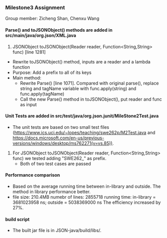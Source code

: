 ### Milestone3 Assignment

Group member: Zicheng Shan, Chenxu Wang

#### Parse() and toJSONObject() methods are added in src/main/java/org.json/XML.java
1. JSONObject toJSONObject(Reader reader, Function<String,String> func) [line 1281]
  - Rewrite toJSONObject() method, inputs are a reader and a lambda function
  - Purpose: Add a prefix to all of its keys
  - Main method:
    - Rewrite Parse() [line 1071]. Compared with original parse(), replace string and tagName variable with func.apply(string) and func.apply(tagName)
    - Call the new Parse() method in toJSONObject(), put reader and func as input

#### Unit Tests are added in src/test/java/org.json.junit/MileStone2Test.java
* The unit tests are based on two small test files (https://www.ics.uci.edu/~lopes/teaching/swe262p/M2Test.java and https://docs.microsoft.com/en-us/previous-versions/windows/desktop/ms762271(v=vs.85)).

1. For JSONObject toJSONObject(Reader reader, Function<String,String> func) we tested adding "SWE262_" as prefix.
    - Both of two test cases are passed
    
#### Performance comparison
* Based on the average running time between in-library and outside. The method in library performance better.
* file size: 210.4MB
  numebr of lines: 2855718
  running time: in-library = 3681023958 ns; outside = 5038369000 ns
  The efficiency increased by 27%.

#### build script
* The built jar file is in JSON-java/build/libs/.



